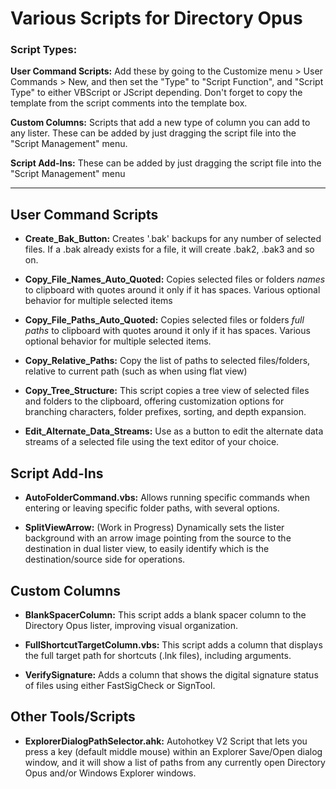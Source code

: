 # Various Scripts for Directory Opus

### Script Types:
**User Command Scripts:** Add these by going to the Customize menu > User Commands > New, and then set the "Type" to "Script Function", and "Script Type" to either VBScript or JScript depending. Don't forget to copy the template from the script comments into the template box.

**Custom Columns:** Scripts that add a new type of column you can add to any lister. These can be added by just dragging the script file into the "Script Management" menu.

**Script Add-Ins:** These can be added by just dragging the script file into the "Script Management" menu

-----

## User Command Scripts

- **Create_Bak_Button:** Creates '.bak' backups for any number of selected files. If a .bak already exists for a file, it will create .bak2, .bak3 and so on.

- **Copy_File_Names_Auto_Quoted:** Copies selected files or folders _names_ to clipboard with quotes around it only if it has spaces. Various optional behavior for multiple selected items

- **Copy_File_Paths_Auto_Quoted:** Copies selected files or folders _full paths_ to clipboard with quotes around it only if it has spaces. Various optional behavior for multiple selected items.

- **Copy_Relative_Paths:** Copy the list of paths to selected files/folders, relative to current path (such as when using flat view)

- **Copy_Tree_Structure:** This script copies a tree view of selected files and folders to the clipboard, offering customization options for branching characters, folder prefixes, sorting, and depth expansion.

- **Edit_Alternate_Data_Streams:** Use as a button to edit the alternate data streams of a selected file using the text editor of your choice.

## Script Add-Ins

- **AutoFolderCommand.vbs:** Allows running specific commands when entering or leaving specific folder paths, with several options.

- **SplitViewArrow:** (Work in Progress) Dynamically sets the lister background with an arrow image pointing from the source to the destination in dual lister view, to easily identify which is the destination/source side for operations.

## Custom Columns

- **BlankSpacerColumn:** This script adds a blank spacer column to the Directory Opus lister, improving visual organization.

- **FullShortcutTargetColumn.vbs:** This script adds a column that displays the full target path for shortcuts (.lnk files), including arguments.

- **VerifySignature:** Adds a column that shows the digital signature status of files using either FastSigCheck or SignTool.

## Other Tools/Scripts

- **ExplorerDialogPathSelector.ahk:** Autohotkey V2 Script that lets you press a key (default middle mouse) within an Explorer Save/Open dialog window, and it will show a list of paths from any currently open Directory Opus and/or Windows Explorer windows.
